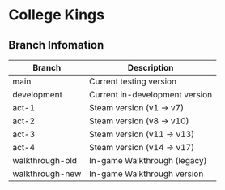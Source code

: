 # College Kings

## Branch Infomation

| Branch          | Description                    |
| --------------  | ------------------------------ |
| main          | Current testing version        |
| development | Current in-development version |
| act-1           | Steam version (v1 -> v7)       |
| act-2           | Steam version (v8 -> v10)      |
| act-3 | Steam version (v11 -> v13) |
| act-4 | Steam version (v14 -> v17) |
| walkthrough-old | In-game Walkthrough (legacy)   | 
| walkthrough-new | In-game Walkthrough version    |
